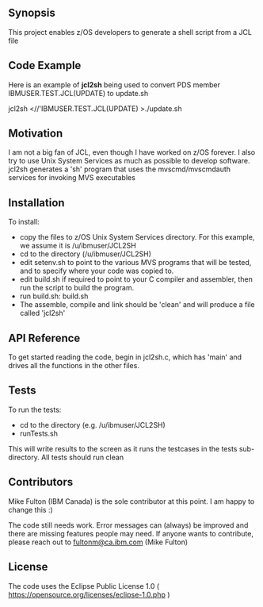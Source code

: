 ## Synopsis

This project enables z/OS developers to generate a shell script from a JCL file

## Code Example

Here is an example of **jcl2sh** being used to convert PDS member IBMUSER.TEST.JCL(UPDATE) to update.sh

jcl2sh <//'IBMUSER.TEST.JCL\(UPDATE\) >./update.sh

## Motivation

I am not a big fan of JCL, even though I have worked on z/OS forever. 
I also try to use Unix System Services as much as possible to develop software. 
jcl2sh generates a 'sh' program that uses the mvscmd/mvscmdauth services for invoking MVS executables

## Installation

To install:
- copy the files to z/OS Unix System Services directory. For this example, we assume it is /u/ibmuser/JCL2SH
- cd to the directory (/u/ibmuser/JCL2SH)
- edit setenv.sh to point to the various MVS programs that will be tested, and to specify where your code was copied to. 
- edit build.sh if required to point to your C compiler and assembler, then run the script to build the program.
- run build.sh: build.sh
- The assemble, compile and link should be 'clean' and will produce a file called 'jcl2sh'

## API Reference

To get started reading the code, begin in jcl2sh.c, which has 'main' and drives all the functions in the other files.

## Tests

To run the tests:
- cd to the directory (e.g. /u/ibmuser/JCL2SH)
- runTests.sh

This will write results to the screen as it runs the testcases in the tests sub-directory. 
All tests should run clean

## Contributors

Mike Fulton (IBM Canada) is the sole contributor at this point. I am happy to change this :)

The code still needs work. Error messages can (always) be improved and there are missing features people may need.
If anyone wants to contribute, please reach out to fultonm@ca.ibm.com (Mike Fulton)

## License

The code uses the Eclipse Public License 1.0 ( https://opensource.org/licenses/eclipse-1.0.php )
